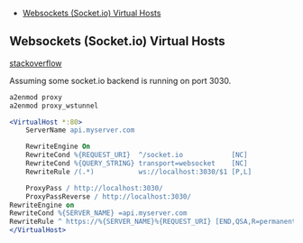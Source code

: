 - [Websockets (Socket.io) Virtual Hosts](#websockets-socket-io-virtual-hosts)

## Websockets (Socket.io) Virtual Hosts

[stackoverflow](https://stackoverflow.com/questions/27526281/websockets-and-apache-proxy-how-to-configure-mod-proxy-wstunnel/27534443#27534443
)

Assuming some socket.io backend is running on port 3030.

```bash
a2enmod proxy
a2enmod proxy_wstunnel
```


```apache
<VirtualHost *:80>
    ServerName api.myserver.com

    RewriteEngine On
    RewriteCond %{REQUEST_URI}  ^/socket.io            [NC]
    RewriteCond %{QUERY_STRING} transport=websocket    [NC]
    RewriteRule /(.*)           ws://localhost:3030/$1 [P,L]

    ProxyPass / http://localhost:3030/
    ProxyPassReverse / http://localhost:3030/
RewriteEngine on
RewriteCond %{SERVER_NAME} =api.myserver.com
RewriteRule ^ https://%{SERVER_NAME}%{REQUEST_URI} [END,QSA,R=permanent]
</VirtualHost>
```
